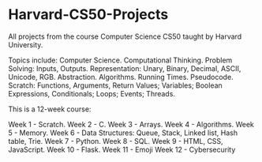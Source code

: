 # Harvard-CS50-Projects
All projects from the course Computer Science CS50 taught by Harvard University. 

Topics include: Computer Science. Computational Thinking. Problem Solving: Inputs, Outputs. Representation: Unary, Binary, Decimal, ASCII, Unicode, RGB. Abstraction. Algorithms. Running Times. Pseudocode. Scratch: Functions, Arguments, Return Values; Variables; Boolean Expressions, Conditionals; Loops; Events; Threads.

This is a 12-week course:

Week 1 - Scratch.
Week 2 - C.
Week 3 - Arrays.
Week 4 - Algorithms.
Week 5 - Memory.
Week 6 - Data Structures: Queue, Stack, Linked list, Hash table, Trie.
Week 7 - Python.
Week 8 - SQL.
Week 9 - HTML, CSS, JavaScript.
Week 10 - Flask.
Week 11 - Emoji
Week 12 - Cybersecurity


